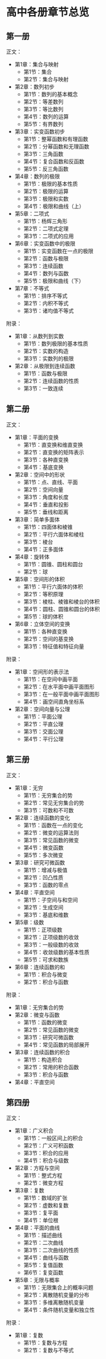# 高中各册章节总览


## 第一册

正文：

- 第1章：集合与映射
  - 第1节：集合
  - 第2节：集合与映射
- 第2章：数列初步
  - 第1节：数列的基本概念
  - 第2节：等差数列
  - 第3节：等比数列
  - 第4节：数列的运算
  - 第5节：有界数列
- 第3章：实变函数初步
  - 第1节：整幂函数和有理函数
  - 第2节：分幂函数和无理函数
  - 第3节：三角函数
  - 第4节：复合函数和反函数
  - 第5节：反三角函数
- 第4章：数列的极限
  - 第1节：极限的基本性质
  - 第2节：极限的运算
  - 第3节：极限和实数
  - 第4节：极限和曲线（上）
- 第5章：二项式
  - 第1节：杨辉三角形
  - 第2节：二项式定理
  - 第3节：二项式的应用
- 第6章：实变函数中的极限
  - 第1节：实变函数在一点的极限
  - 第2节：函数与极限
  - 第3节：连续函数
  - 第4节：数列与函数
  - 第5节：极限和曲线（下）
- 第7章：不等式
  - 第1节：排序不等式
  - 第2节：内积不等式
  - 第3节：诸均值不等式

附录：

- 第1章：从数列到实数
  - 第1节：数列极限的基本性质
  - 第2节：实数的构造
  - 第3节：实数列的极限
- 第2章：从极限到连续函数
  - 第1节：函数与极限
  - 第2节：连续函数的性质
  - 第3节：一致连续

## 第二册

正文：

- 第1章：平面的变换
  - 第1节：直变换和维直变换
  - 第2节：直变换的矩阵表示
  - 第3节：各种直变换
  - 第4节：基底变换
- 第2章：空间中的形状
  - 第1节：点、直线、平面
  - 第2节：空间向量
  - 第3节：角度和长度
  - 第4节：垂直和投影
  - 第5节：垂线和距离
- 第3章：简单多面体
  - 第1节：四面体和棱锥
  - 第2节：平行六面体和棱柱
  - 第3节：棱台
  - 第4节：正多面体
- 第4章：旋转体
  - 第1节：圆锥、圆柱和圆台
  - 第2节：球
- 第5章：空间形的体积
  - 第1节：平行六面体的体积
  - 第2节：等积原理
  - 第3节：棱柱、棱锥和棱台的体积
  - 第4节：圆柱、圆锥和圆台的体积
  - 第5节：球的体积
- 第6章：立体空间的变换
  - 第1节：各种直变换
  - 第2节：空间的基变换
  - 第3节：特征值和特征向量

附录：

- 第1章：空间形的表示法
  - 第1节：在空间中画平面
  - 第2节：在水平面中画平面图形
  - 第3节：在一般平面中画平面图形
  - 第4节：画空间直角坐标系
- 第2章：空间向量与公理
  - 第1节：平面公理
  - 第2节：平直公理
  - 第3节：交面公理
  - 第4节：平行公理

## 第三册

正文：

- 第1章：无穷
  - 第1节：无穷集合的势
  - 第2节：常见无穷集合的势
  - 第3节：可数和不可数
- 第2章：连续函数的变化
  - 第1节：函数在一点的变化
  - 第2节：微变的运算法则
  - 第3节：常见函数的微变
  - 第4节：微变函数
  - 第5节：多次微变
- 第3章：研究可微函数
  - 第1节：增减与极值
  - 第2节：凹凸性质
  - 第3节：函数的零点
- 第4章：平直空间
  - 第1节：子空间与和空间
  - 第2节：生成空间
  - 第3节：基底和维数
- 第5章：级数
  - 第1节：正项级数
  - 第2节：正项级数的收敛
  - 第3节：一般级数的收敛
  - 第4节：收敛级数的基本性质
  - 第5节：可求和数族
- 第6章：连续函数的和
  - 第1节：积合与微变
  - 第2节：积合与函数

附录：

- 第1章：无穷集合的势
- 第2章：微变与函数
  - 第1节：函数的微变
  - 第2节：常见函数的微变
  - 第3节：研究可微函数
  - 第4节：常见函数的局部展开
- 第3章：连续函数的积合
  - 第1节：构造积合
  - 第2节：常用的积合函数
  - 第3节：积合与函数
- 第4章：平直空间

## 第四册

正文：

- 第1章：广义积合
  - 第1节：一般区间上的积合
  - 第2节：广义可积函数
  - 第3节：积合的应用
  - 第4节：积合与级数
- 第2章：方程与空间
  - 第1节：整式方程
  - 第2节：微变方程
- 第3章：复数
  - 第1节：数域的扩张
  - 第2节：虚数和复数
  - 第3节：复平面
  - 第4节：单位根
- 第4章：平面的曲线
  - 第1节：描述曲线
  - 第2节：二次曲线
  - 第3节：二次曲线的性质
  - 第4节：曲线与函数
  - 第5节：复值函数
  - 第6节：复变函数
- 第5章：无限与概率
  - 第1节：无限集合上的概率问题
  - 第2节：离散随机变量的分布
  - 第3节：多维离散随机变量
  - 第4节：条件随机变量和独立性

附录：

- 第1章：复数
  - 第1节：复数与方程
  - 第2节：复数与不等式
